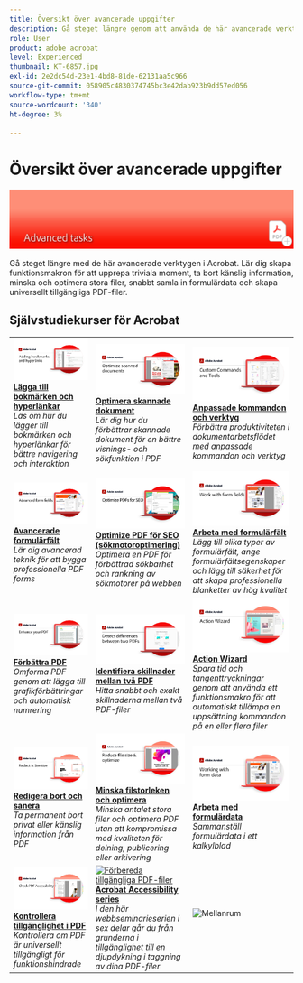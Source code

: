 ```yaml
---
title: Översikt över avancerade uppgifter
description: Gå steget längre genom att använda de här avancerade verktygen i Acrobat
role: User
product: adobe acrobat
level: Experienced
thumbnail: KT-6857.jpg
exl-id: 2e2dc54d-23e1-4bd8-81de-62131aa5c966
source-git-commit: 058905c4830374745bc3e42dab923b9dd57ed056
workflow-type: tm+mt
source-wordcount: '340'
ht-degree: 3%

---
```


# Översikt över avancerade uppgifter

![Acrobat - startbild](../assets/Hero-AdvancedTasks.png)

Gå steget längre med de här avancerade verktygen i Acrobat. Lär dig skapa funktionsmakron för att upprepa triviala moment, ta bort känslig information, minska och optimera stora filer, snabbt samla in formulärdata och skapa universellt tillgängliga PDF-filer.

## Självstudiekurser för Acrobat

<table style="table-layout:fixed">
<tr>
  <td>
    <a href="bookmarks.md">
      <img alt="Lägga till bokmärken och hyperlänkar" src="../assets/Bookmarks_1280.png" />
    </a>
    <div>
    <a href="bookmarks.md"><strong>Lägga till bokmärken och hyperlänkar</strong></a>
    </div>
    <em>Läs om hur du lägger till bokmärken och hyperlänkar för bättre navigering och interaktion</em>
    <br>
  </td>
  <td>
    <a href="optimizescan.md">
      <img alt="Optimera skannade dokument" src="../assets/Scan_1280.png" />
    </a>
    <div>
    <a href="optimizescan.md"><strong>Optimera skannade dokument</strong></a>
    </div>
    <em>Lär dig hur du förbättrar skannade dokument för en bättre visnings- och sökfunktion i PDF</em>
    <br>
  </td>
  <td>
    <a href="custom.md">
      <img alt="Anpassade kommandon och verktyg" src="../assets/Createcustom_1280.png" />
    </a>
    <div>
    <a href="custom.md"><strong>Anpassade kommandon och verktyg</strong></a>
    </div>
    <em>Förbättra produktiviteten i dokumentarbetsflödet med anpassade kommandon och verktyg</em>
    <br>
  </td>
</tr>
<tr>
   <td>
    <a href="advancedforms.md">
      <img alt="Avancerade formulärfält" src="../assets/Advancedforms_1280.png" />
    </a>
    <div>
    <a href="advancedforms.md"><strong>Avancerade formulärfält</strong></a>
    </div>
    <em>Lär dig avancerad teknik för att bygga professionella PDF forms</em>
    <br>
  </td>
 <td>
    <a href="optimizeseo.md">
      <img alt="Optimize PDF för SEO (sökmotoroptimering)" src="../assets/seo_1280.png" />
    </a>
    <div>
    <a href="optimizeseo.md"><strong>Optimize PDF för SEO (sökmotoroptimering)</strong></a>
    </div>
    <em>Optimera en PDF för förbättrad sökbarhet och rankning av sökmotorer på webben</em>
    <br>
  </td>
  <td>
    <a href="workforms.md">
      <img alt="Arbeta med formulärfält" src="../assets/Workform_1280.png" />
    </a>
    <div>
    <a href="workforms.md"><strong>Arbeta med formulärfält</strong></a>
    </div>
    <em>Lägg till olika typer av formulärfält, ange formulärfältsegenskaper och lägg till säkerhet för att skapa professionella blanketter av hög kvalitet</em>
    <br>
  </td>
</tr>
<tr>
  <td>
    <a href="enhance.md">
      <img alt="Förbättra PDF" src="../assets/Enhance_1280.png" />
    </a>
    <div>
    <a href="enhance.md"><strong>Förbättra PDF</strong></a>
    </div>
    <em>Omforma PDF genom att lägga till grafikförbättringar och automatisk numrering</em>
    <br>
  </td>
 <td>
    <a href="compare.md">
      <img alt="Identifiera skillnader mellan två PDF" src="../assets/Compare_1280.png" />
    </a>
    <div>
    <a href="compare.md"><strong>Identifiera skillnader mellan två PDF</strong></a>
    </div>
    <em>Hitta snabbt och exakt skillnaderna mellan två PDF-filer</em>
    <br>
  </td>
  <td>
    <a href="action.md">
      <img alt="Action Wizard" src="../assets/Action.jpg" />
    </a>
    <div>
    <a href="action.md"><strong>Action Wizard</strong></a>
    </div>
    <em>Spara tid och tangenttryckningar genom att använda ett funktionsmakro för att automatiskt tillämpa en uppsättning kommandon på en eller flera filer</em>
    <br>
  </td>
</tr>
<tr>
 <td>
    <a href="redact.md">
      <img alt="Redigera bort och sanera" src="../assets/Redact.jpg" />
    </a>
    <div>
    <a href="redact.md"><strong>Redigera bort och sanera</strong></a>
    </div>
    <em>Ta permanent bort privat eller känslig information från PDF</em>
    <br>
  </td>
 <td>
    <a href="reduce.md">
      <img alt="Minska filstorleken och optimera" src="../assets/Reduce.jpg" />
    </a>
    <div>
    <a href="reduce.md"><strong>Minska filstorleken och optimera</strong></a>
    </div>
    <em>Minska antalet stora filer och optimera PDF utan att kompromissa med kvaliteten för delning, publicering eller arkivering</em>
    <br>
  </td>
  <td>
    <a href="formdata.md">
      <img alt="Action Wizard" src="../assets/FormData.jpg" />
    </a>
    <div>
    <a href="formdata.md"><strong>Arbeta med formulärdata</strong></a>
    </div>
    <em>Sammanställ formulärdata i ett kalkylblad</em>
    <br>
  </td>
</tr>
<tr>
 <td>
    <a href="accessibility.md">
      <img alt="Kontrollera tillgänglighet i PDF" src="../assets/Checkaccessible_1280.jpg" />
    </a>
    <div>
    <a href="accessibility.md"><strong>Kontrollera tillgänglighet i PDF</strong></a>
    </div>
    <em>Kontrollera om PDF är universellt tillgängligt för funktionshindrade</em>
    <br>
  </td>
 <td>
    <a href="accessibility-series.md">
      <img alt="Förbereda tillgängliga PDF-filer" src="../assets/Accessibilityseries_1280.png" />
    </a>
    <div>
    <a href="accessibility-series.md"><strong>Acrobat Accessibility series</strong></a>
    </div>
    <em>I den här webbseminarieserien i sex delar går du från grunderna i tillgänglighet till en djupdykning i taggning av dina PDF-filer</em>
    <br>
  </td>
  <td>
   <img alt="Mellanrum" src="../assets/Whitespacer.png" />
    <div>
    <br>
  </td>  
</tr>
</table>
